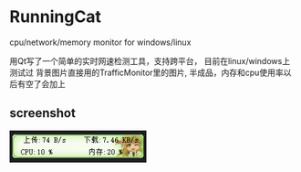 # RunningCat
cpu/network/memory monitor for windows/linux

用Qt写了一个简单的实时网速检测工具，支持跨平台， 目前在linux/windows上测试过
背景图片直接用的TrafficMonitor里的图片, 半成品，内存和cpu使用率以后有空了会加上

## screenshot
![win](screenshot/1663309739933.png)